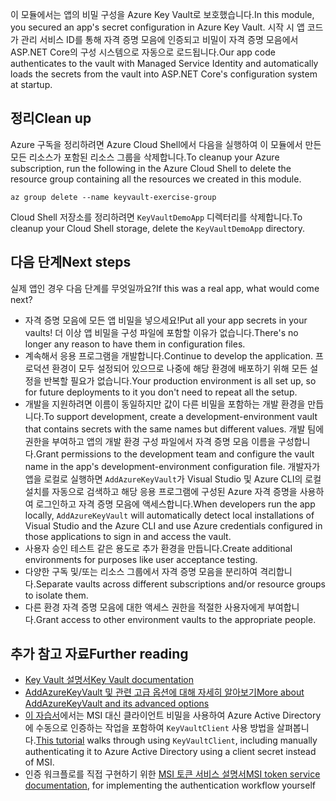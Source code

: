 <span data-ttu-id="2b1a6-101">이 모듈에서는 앱의 비밀 구성을 Azure Key Vault로 보호했습니다.</span><span class="sxs-lookup"><span data-stu-id="2b1a6-101">In this module, you secured an app's secret configuration in Azure Key Vault.</span></span> <span data-ttu-id="2b1a6-102">시작 시 앱 코드가 관리 서비스 ID를 통해 자격 증명 모음에 인증되고 비밀이 자격 증명 모음에서 ASP.NET Core의 구성 시스템으로 자동으로 로드됩니다.</span><span class="sxs-lookup"><span data-stu-id="2b1a6-102">Our app code authenticates to the vault with Managed Service Identity and automatically loads the secrets from the vault into ASP.NET Core's configuration system at startup.</span></span>

## <a name="clean-up"></a><span data-ttu-id="2b1a6-103">정리</span><span class="sxs-lookup"><span data-stu-id="2b1a6-103">Clean up</span></span>
<!---TODO: Do we need to include cleanup for the free education tier?--->

<span data-ttu-id="2b1a6-104">Azure 구독을 정리하려면 Azure Cloud Shell에서 다음을 실행하여 이 모듈에서 만든 모든 리소스가 포함된 리소스 그룹을 삭제합니다.</span><span class="sxs-lookup"><span data-stu-id="2b1a6-104">To cleanup your Azure subscription, run the following in the Azure Cloud Shell to delete the resource group containing all the resources we created in this module.</span></span>

```console
az group delete --name keyvault-exercise-group
```

<span data-ttu-id="2b1a6-105">Cloud Shell 저장소를 정리하려면 `KeyVaultDemoApp` 디렉터리를 삭제합니다.</span><span class="sxs-lookup"><span data-stu-id="2b1a6-105">To cleanup your Cloud Shell storage, delete the `KeyVaultDemoApp` directory.</span></span>

## <a name="next-steps"></a><span data-ttu-id="2b1a6-106">다음 단계</span><span class="sxs-lookup"><span data-stu-id="2b1a6-106">Next steps</span></span>

<span data-ttu-id="2b1a6-107">실제 앱인 경우 다음 단계를 무엇일까요?</span><span class="sxs-lookup"><span data-stu-id="2b1a6-107">If this was a real app, what would come next?</span></span>

- <span data-ttu-id="2b1a6-108">자격 증명 모음에 모든 앱 비밀을 넣으세요!</span><span class="sxs-lookup"><span data-stu-id="2b1a6-108">Put all your app secrets in your vaults!</span></span> <span data-ttu-id="2b1a6-109">더 이상 앱 비밀을 구성 파일에 포함할 이유가 없습니다.</span><span class="sxs-lookup"><span data-stu-id="2b1a6-109">There's no longer any reason to have them in configuration files.</span></span>
- <span data-ttu-id="2b1a6-110">계속해서 응용 프로그램을 개발합니다.</span><span class="sxs-lookup"><span data-stu-id="2b1a6-110">Continue to develop the application.</span></span> <span data-ttu-id="2b1a6-111">프로덕션 환경이 모두 설정되어 있으므로 나중에 해당 환경에 배포하기 위해 모든 설정을 반복할 필요가 없습니다.</span><span class="sxs-lookup"><span data-stu-id="2b1a6-111">Your production environment is all set up, so for future deployments to it you don't need to repeat all the setup.</span></span>
- <span data-ttu-id="2b1a6-112">개발을 지원하려면 이름이 동일하지만 값이 다른 비밀을 포함하는 개발 환경을 만듭니다.</span><span class="sxs-lookup"><span data-stu-id="2b1a6-112">To support development, create a development-environment vault that contains secrets with the same names but different values.</span></span> <span data-ttu-id="2b1a6-113">개발 팀에 권한을 부여하고 앱의 개발 환경 구성 파일에서 자격 증명 모음 이름을 구성합니다.</span><span class="sxs-lookup"><span data-stu-id="2b1a6-113">Grant permissions to the development team and configure the vault name in the app's development-environment configuration file.</span></span> <span data-ttu-id="2b1a6-114">개발자가 앱을 로컬로 실행하면 `AddAzureKeyVault`가 Visual Studio 및 Azure CLI의 로컬 설치를 자동으로 검색하고 해당 응용 프로그램에 구성된 Azure 자격 증명을 사용하여 로그인하고 자격 증명 모음에 액세스합니다.</span><span class="sxs-lookup"><span data-stu-id="2b1a6-114">When developers run the app locally, `AddAzureKeyVault` will automatically detect local installations of Visual Studio and the Azure CLI and use Azure credentials configured in those applications to sign in and access the vault.</span></span>
- <span data-ttu-id="2b1a6-115">사용자 승인 테스트 같은 용도로 추가 환경을 만듭니다.</span><span class="sxs-lookup"><span data-stu-id="2b1a6-115">Create additional environments for purposes like user acceptance testing.</span></span>
- <span data-ttu-id="2b1a6-116">다양한 구독 및/또는 리소스 그룹에서 자격 증명 모음을 분리하여 격리합니다.</span><span class="sxs-lookup"><span data-stu-id="2b1a6-116">Separate vaults across different subscriptions and/or resource groups to isolate them.</span></span>
- <span data-ttu-id="2b1a6-117">다른 환경 자격 증명 모음에 대한 액세스 권한을 적절한 사용자에게 부여합니다.</span><span class="sxs-lookup"><span data-stu-id="2b1a6-117">Grant access to other environment vaults to the appropriate people.</span></span>

## <a name="further-reading"></a><span data-ttu-id="2b1a6-118">추가 참고 자료</span><span class="sxs-lookup"><span data-stu-id="2b1a6-118">Further reading</span></span>

- [<span data-ttu-id="2b1a6-119">Key Vault 설명서</span><span class="sxs-lookup"><span data-stu-id="2b1a6-119">Key Vault documentation</span></span>](https://docs.microsoft.com/azure/key-vault/)
- [<span data-ttu-id="2b1a6-120">AddAzureKeyVault 및 관련 고급 옵션에 대해 자세히 알아보기</span><span class="sxs-lookup"><span data-stu-id="2b1a6-120">More about AddAzureKeyVault and its advanced options</span></span>](https://docs.microsoft.com/aspnet/core/security/key-vault-configuration?view=aspnetcore-2.1&tabs=aspnetcore2x)
- <span data-ttu-id="2b1a6-121">[이 자습서](https://docs.microsoft.com/azure/key-vault/key-vault-use-from-web-application)에서는 MSI 대신 클라이언트 비밀을 사용하여 Azure Active Directory에 수동으로 인증하는 작업을 포함하여 `KeyVaultClient` 사용 방법을 살펴봅니다.</span><span class="sxs-lookup"><span data-stu-id="2b1a6-121">[This tutorial](https://docs.microsoft.com/azure/key-vault/key-vault-use-from-web-application) walks through using `KeyVaultClient`, including manually authenticating it to Azure Active Directory using a client secret instead of MSI.</span></span>
- <span data-ttu-id="2b1a6-122">인증 워크플로를 직접 구현하기 위한 [MSI 토큰 서비스 설명서](https://docs.microsoft.com/azure/app-service/app-service-managed-service-identity#using-the-rest-protocol)</span><span class="sxs-lookup"><span data-stu-id="2b1a6-122">[MSI token service documentation](https://docs.microsoft.com/azure/app-service/app-service-managed-service-identity#using-the-rest-protocol), for implementing the authentication workflow yourself</span></span>